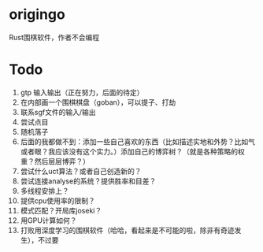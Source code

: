 # origingo
Rust围棋软件，作者不会编程
# Todo
1. gtp 输入输出（正在努力，后面的待定）
2. 在内部画一个围棋棋盘（goban），可以提子、打劫
3. 联系sgf文件的输入/输出
4. 尝试点目
5. 随机落子
6. 后面的我都做不到：添加一些自己喜欢的东西（比如描述实地和外势？比如气或者眼？我应该没有这个实力。）添加自己的博弈树？（就是各种策略的权重？然后层层博弈？）
7. 尝试什么uct算法？或者自己创造新的？
8. 尝试连接analyse的系统？提供胜率和目差？
9. 多线程安排上？
10. 提供cpu使用率的限制？
11. 模式匹配？开局库joseki？
12. 用GPU计算如何？
13. 打败用深度学习的围棋软件（哈哈，看起来是不可能的啦，除非有奇迹发生），不过要
